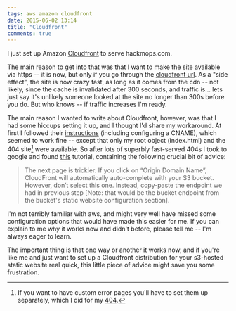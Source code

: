 ```yaml
---
tags: aws amazon cloudfront
date: 2015-06-02 13:14
title: "Cloudfront"
comments: true
---
```

I just set up Amazon [Cloudfront][] to serve hackmops.com.

<!-- break -->

The main reason to get into that was that I want to make the site available via https -- it is now, but only if you go through the [cloudfront url][]. As a "side effect", the site is now crazy fast, as long as it comes from the cdn -- not likely, since the cache is invalidated after 300 seconds, and traffic is… lets just say it's unlikely someone looked at the site no longer than 300s before you do. But who knows -- if traffic increases I'm ready.

The main reason I wanted to write about Cloudfront, however, was that I had some hiccups setting it up, and I thought I'd share my workaround. At first I followed their [instructions][] (including configuring a CNAME), which seemed to work fine -- except that only my root object (index.html) and the 404 site[^404] were available. So after lots of superbly fast-served 404s I took to google and found [this][tutorial] tutorial, containing the following crucial bit of advice:

> The next page is trickier. If you click on “Origin Domain Name”, CloudFront will automatically auto-complete with your S3 bucket. However, don’t select this one. Instead, copy-paste the endpoint we had in previous step [Note: that would be the bucket endpoint from the bucket's static website configuration section].

I'm not terribly familiar with aws, and might very well have missed some configuration options that would have made this easier for me. If you can explain to me why it works now and didn't before, please tell me -- I'm always eager to learn.

The important thing is that one way or another it works now, and if you're like me and just want to set up a Cloudfront distribution for your s3-hosted static website real quick, this little piece of advice might save you some frustration.

[Cloudfront]: https://aws.amazon.com/cloudfront/
[cloudfront url]: https://d2xs82utexg37l.cloudfront.net
[instructions]: http://docs.aws.amazon.com/AmazonCloudFront/latest/DeveloperGuide/GettingStarted.html
[tutorial]: http://www.michaelgallego.fr/blog/2013/08/27/static-website-on-s3-cloudfront-and-route-53-the-right-way/
[^404]: If you want to have custom error pages you'll have to set them up separately, which I did for my [404](http://hackmops.com/404.html).
